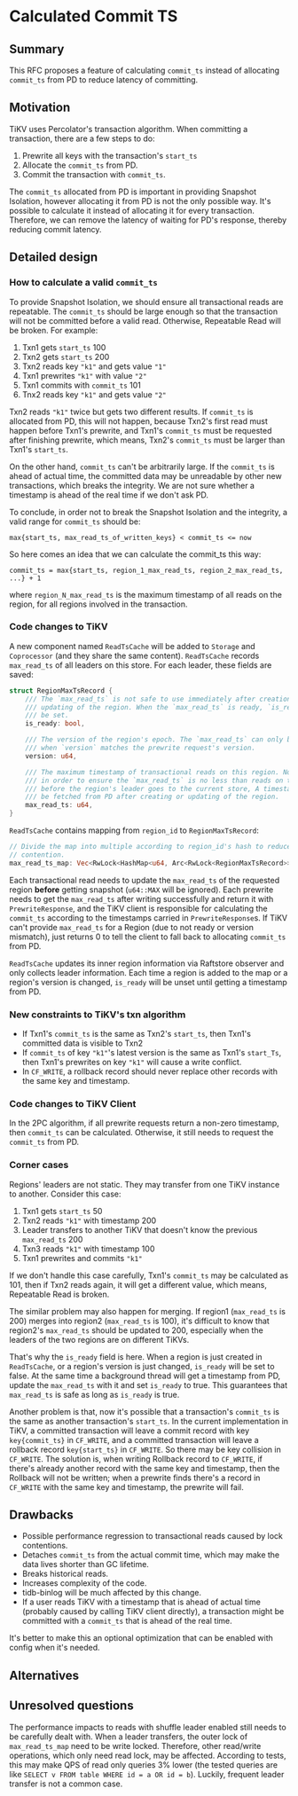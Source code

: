 # Calculated Commit TS

## Summary

This RFC proposes a feature of calculating `commit_ts` instead of allocating
`commit_ts` from PD to reduce latency of committing.

## Motivation

TiKV uses Percolator's transaction algorithm. When committing a transaction,
there are a few steps to do:

1. Prewrite all keys with the transaction's `start_ts`
2. Allocate the `commit_ts` from PD.
3. Commit the transaction with `commit_ts`.

The `commit_ts` allocated from PD is important in providing Snapshot Isolation,
however allocating it from PD is not the only possible way. It's possible to
calculate it instead of allocating it for every transaction. Therefore, we can
remove the latency of waiting for PD's response, thereby reducing commit
latency.

## Detailed design

### How to calculate a valid `commit_ts`

To provide Snapshot Isolation, we should ensure all transactional reads are
repeatable. The `commit_ts` should be large enough so that the transaction will
not be committed before a valid read. Otherwise, Repeatable Read will be broken.
For example:

1. Txn1 gets `start_ts` 100
2. Txn2 gets `start_ts` 200
3. Txn2 reads key `"k1"` and gets value `"1"`
4. Txn1 prewrites `"k1"` with value `"2"`
5. Txn1 commits with `commit_ts` 101
6. Tnx2 reads key `"k1"` and gets value `"2"`

Txn2 reads `"k1"` twice but gets two different results. If `commit_ts` is
allocated from PD, this will not happen, because Txn2's first read must happen
before Txn1's prewrite, and Txn1's `commit_ts` must be requested after finishing
prewrite, which means, Txn2's `commit_ts` must be larger than Txn1's `start_ts`.

On the other hand, `commit_ts` can't be arbitrarily large. If the `commit_ts` is
ahead of actual time, the committed data may be unreadable by other new
transactions, which breaks the integrity. We are not sure whether a timestamp is
ahead of the real time if we don't ask PD.

To conclude, in order not to break the Snapshot Isolation and the integrity, a
valid range for `commit_ts` should be:

```text
max{start_ts, max_read_ts_of_written_keys} < commit_ts <= now
```

So here comes an idea that we can calculate the commit_ts this way:

```text
commit_ts = max{start_ts, region_1_max_read_ts, region_2_max_read_ts, ...} + 1
```

where `region_N_max_read_ts` is the maximum timestamp of all reads on the
region, for all regions involved in the transaction.

### Code changes to TiKV

A new component named `ReadTsCache` will be added to `Storage` and `Coprocessor`
(and they share the same content). `ReadTsCache` records `max_read_ts` of all
leaders on this store. For each leader, these fields are saved:

```rust
struct RegionMaxTsRecord {
    /// The `max_read_ts` is not safe to use immediately after creation or
    /// updating of the region. When the `max_read_ts` is ready, `is_ready` will
    /// be set.
    is_ready: bool,

    /// The version of the region's epoch. The `max_read_ts` can only be used
    /// when `version` matches the prewrite request's version.
    version: u64,

    /// The maximum timestamp of transactional reads on this region. Note that
    /// in order to ensure the `max_read_ts` is no less than reads on the region
    /// before the region's leader goes to the current store, A timestamp will
    /// be fetched from PD after creating or updating of the region.
    max_read_ts: u64,
}
```

`ReadTsCache` contains mapping from `region_id` to `RegionMaxTsRecord`:

```rust
// Divide the map into multiple according to region_id's hash to reduce lock
// contention.
max_read_ts_map: Vec<RwLock<HashMap<u64, Arc<RwLock<RegionMaxTsRecord>>>>>,
```

Each transactional read needs to update the `max_read_ts` of the requested
region **before** getting snapshot (`u64::MAX` will be ignored). Each prewrite
needs to get the `max_read_ts` after writing successfully and return it with
`PrewriteResponse`, and the TiKV client is responsible for calculating the
`commit_ts` according to the timestamps carried in `PrewriteResponse`s. If TiKV
can't provide `max_read_ts` for a Region (due to not ready or version mismatch),
just returns 0 to tell the client to fall back to allocating `commit_ts` from
PD.

`ReadTsCache` updates its inner region information via Raftstore observer and
only collects leader information. Each time a region is added to the map or a
region's version is changed, `is_ready` will be unset until getting a timestamp
from PD.

### New constraints to TiKV's txn algorithm

* If Txn1's `commit_ts` is the same as Txn2's `start_ts`, then Txn1's committed
  data is visible to Txn2
* If `commit_ts` of key `"k1"`'s latest version is the same as Txn1's
  `start_Ts`, then Txn1's prewrites on key `"k1"` will cause a write conflict.
* In `CF_WRITE`, a rollback record should never replace other records with the
  same key and timestamp.

### Code changes to TiKV Client

In the 2PC algorithm, if all prewrite requests return a non-zero timestamp,
then `commit_ts` can be calculated. Otherwise, it still needs to request the
`commit_ts` from PD.

### Corner cases

Regions' leaders are not static. They may transfer from one TiKV instance to
another. Consider this case:

1. Txn1 gets `start_ts` 50
2. Txn2 reads `"k1"` with timestamp 200
3. Leader transfers to another TiKV that doesn't know the previous `max_read_ts`
   200
4. Txn3 reads `"k1"` with timestamp 100
5. Txn1 prewrites and commits `"k1"`

If we don't handle this case carefully, Txn1's `commit_ts` may be calculated as
101, then if Txn2 reads again, it will get a different value, which means,
Repeatable Read is broken.

The similar problem may also happen for merging. If region1 (`max_read_ts` is
200) merges into region2 (`max_read_ts` is 100), it's difficult to know that
region2's `max_read_ts` should be updated to 200, especially when the leaders
of the two regions are on different TiKVs.

That's why the `is_ready` field is here. When a region is just created in
`ReadTsCache`, or a region's version is just changed, `is_ready` will be set to
false. At the same time a background thread will get a timestamp from PD, update
the `max_read_ts` with it and set `is_ready` to true. This guarantees that
`max_read_ts` is safe as long as `is_ready` is true.

Another problem is that, now it's possible that a transaction's `commit_ts` is
the same as another transaction's `start_ts`. In the current implementation in
TiKV, a committed transaction will leave a commit record with key
`key{commit_ts}` in `CF_WRITE`, and a committed transaction will leave a
rollback record `key{start_ts}` in `CF_WRITE`. So there may be key collision
in `CF_WRITE`. The solution is, when writing Rollback record to `CF_WRITE`, if
there's already another record with the same key and timestamp, then the
Rollback will not be written; when a prewrite finds there's a record in
`CF_WRITE` with the same key and timestamp, the prewrite will fail.

## Drawbacks

* Possible performance regression to transactional reads caused by lock
  contentions.
* Detaches `commit_ts` from the actual commit time, which may make the data
  lives shorter than GC lifetime.
* Breaks historical reads.
* Increases complexity of the code.
* tidb-binlog will be much affected by this change.
* If a user reads TiKV with a timestamp that is ahead of actual time (probably
  caused by calling TiKV client directly), a transaction might be committed with
  a `commit_ts` that is ahead of the real time.

It's better to make this an optional optimization that can be enabled with
config when it's needed.

## Alternatives

## Unresolved questions

The performance impacts to reads with shuffle leader enabled still needs to be
carefully dealt with. When a leader transfers, the outer lock of
`max_read_ts_map` need to be write locked. Therefore, other read/write
operations, which only need read lock, may be affected. According to tests, this
may make QPS of read only queries 3% lower (the tested queries are like
`SELECT v FROM table WHERE id = a OR id = b`). Luckily, frequent leader transfer
is not a common case.
